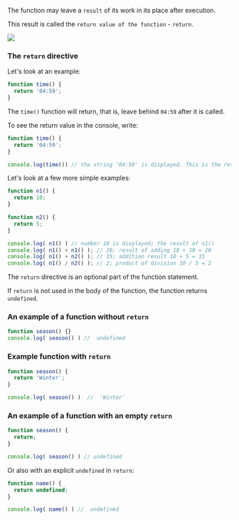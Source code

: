 The function may leave a `result` of its work in its place after execution. 

This result is called the `return value of the function` - `return`.  

![](https://course-qa-basics.s3.us-west-1.amazonaws.com/bluegirl.png)

### The `return` directive

Let's look at an example:

``` javascript
function time() { 
  return '04:59'; 
}
```

The `time()` function will return, that is, leave behind `04:59` after it is called.

To see the return value in the console, write:

```javascript
function time() {
  return '04:59';
}

console.log(time()) // the string '04:59' is displayed. This is the result of the time() function
```

Let's look at a few more simple examples:

```` javascript
function n1() {
  return 10;
}

function n2() {
  return 5;
}

console.log( n1() ) // number 10 is displayed; the result of n1()
console.log( n1() + n1() ); // 20; result of adding 10 + 10 = 20
console.log( n1() + n2() ); // 15; addition result 10 + 5 = 15
console.log( n1() / n2() ); // 2; product of division 10 / 5 = 2
````

The `return` directive is an optional part of the function statement. 

If `return` is not used in the body of the function, the function returns `undefined`.

### An example of a function without `return`

```javascript
function season() {}
console.log( season() ) //  undefined
````

### Example function with `return`

```javascript
function season() {
  return 'Winter';
}

console.log( season() )  //  'Winter'
```

### An example of a function with an empty `return`

```javascript
function season() {
  return;
}

console.log( season() ) // undefined
```

Or also with an explicit `undefined` in `return`:

```javascript
function name() {
  return undefined;
}

console.log( name() ) //  undefined
```
